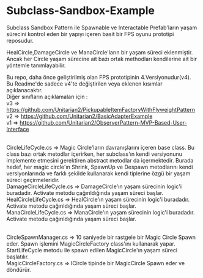 # Subclass-Sandbox-Example
Subclass Sandbox Pattern ile Spawnable ve Interactable Prefab'ların yaşam sürecini kontrol eden bir yapıyı içeren basit bir FPS oyunu prototipi reposudur.<br>


HealCircle,DamageCircle ve ManaCircle'ların bir yaşam süreci eklenmiştir. Ancak her Circle yaşam sürecine ait bazı ortak methodları kendilerine ait bir yöntemle tanımlayabilir. 

Bu repo, daha önce geliştirilmiş olan FPS prototipinin 4.Versiyonudur(v4). Bu Readme'de sadece v4'te değiştirilen veya eklenen kısımlar açıklanacaktır.<br>
Diğer sınıfların açıklamaları için :<br>
v3 => https://github.com/Unitarian2/PickupableItemFactoryWithFlyweightPattern<br>
v2 => https://github.com/Unitarian2/BasicAdapterExample<br>
v1 => https://github.com/Unitarian2/ObserverPattern-MVP-Based-User-Interface<br><br>


CircleLifeCycle.cs => Magic Circle'ların davranışlarını içeren base class. Bu class bazı ortak metodlar içerirken, her subclass'ın kendi versiyonunu implemente etmesini gerektiren abstract metodlar da içermektedir. Burada hedef, her magic circle'ın Shrink, SpawnUp ve Despawn metodlarını kendi versiyonlarında ve farklı şekilde kullanarak kendi tiplerine özgü bir yaşam süreci geçirmeleridir. <br>
DamageCircleLifeCycle.cs => DamageCircle'ın yaşam sürecinin logic'i buradadır. Activate metodu çağırıldığında yaşam süreci başlar.<br>
HealCircleLifeCycle.cs => HealCircle'ın yaşam sürecinin logic'i buradadır. Activate metodu çağırıldığında yaşam süreci başlar.<br>
ManaCircleLifeCycle.cs => ManaCircle'ın yaşam sürecinin logic'i buradadır. Activate metodu çağırıldığında yaşam süreci başlar.<br><br>

CircleSpawnManager.cs => 10 saniyede bir rastgele bir Magic Circle Spawn eder. Spawn işlemini MagicCircleFactory class'ını kullanarak yapar. StartLifeCycle metodu ile spawn edilen MagicCircle'ın yaşam süreci başlatılır.<br>
MagicCircleFactory.cs => ICircle tipinde bir MagicCircle Spawn eder ve döndürür.<br><br>




